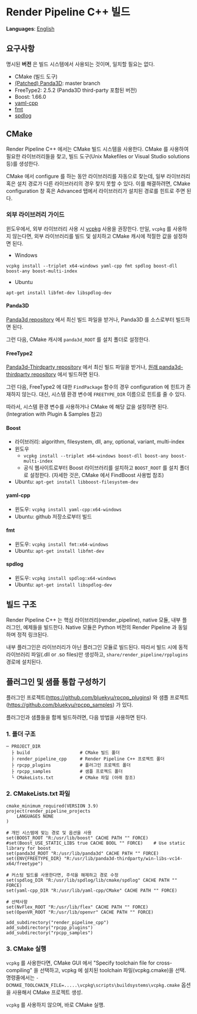 # Render Pipeline C++ 빌드
**Languages**: [English](../build_rpcpp.md)

## 요구사항
명시된 **버전** 은 빌드 시스템에서 사용되는 것이며, 일치할 필요는 없다.

- CMake (빌드 도구)
- [(Patched) Panda3D](https://github.com/bluekyu/panda3d): master branch
- FreeType2: 2.5.2 (Panda3D third-party 포함된 버전)
- Boost: 1.66.0
- [yaml-cpp](https://github.com/jbeder/yaml-cpp)
- [fmt](https://github.com/fmtlib/fmt)
- [spdlog](https://github.com/gabime/spdlog)



## CMake
Render Pipeline C++ 에서는 CMake 빌드 시스템을 사용한다.
CMake 를 사용하여 필요한 라이브러리들을 찾고, 빌드 도구(Unix Makefiles or Visual Studio solutions 등)를 생성한다.

CMake 에서 configure 를 하는 동안 라이브러리를 자동으로 찾는데, 일부 라이브러리 혹은 설치 경로가 다른 라이브러리의 경우
찾지 못할 수 있다. 이를 해결하려면, CMake configuration 창 혹은 Advanced 탭에서 라이브러리가 설치된 경로를 힌트로 주면 된다.

### 외부 라이브러리 가이드
윈도우에서, 외부 라이브러리 사용 시 [vcpkg](https://github.com/Microsoft/vcpkg) 사용을 권장한다.
만일, `vcpkg` 를 사용하지 않는다면, 외부 라이브러리를 빌드 및 설치하고 CMake 캐시에 적절한 값을 설정하면 된다.

- Windows
```
vcpkg install --triplet x64-windows yaml-cpp fmt spdlog boost-dll boost-any boost-multi-index
```

- Ubuntu
```
apt-get install libfmt-dev libspdlog-dev
```


#### Panda3D
[Panda3d repository](https://github.com/bluekyu/panda3d) 에서 최신 빌드 파일을 받거나,
Panda3D 를 소스로부터 빌드하면 된다.

그런 다음, CMake 캐시에 `panda3d_ROOT` 를 설치 폴더로 설정한다.

#### FreeType2
[Panda3d-Thirdparty repository](https://github.com/bluekyu/panda3d-thirdparty) 에서
최신 빌드 파일을 받거나,
[원래 panda3d-thirdparty repository](https://github.com/rdb/panda3d-thirdparty) 에서 빌드하면 된다.

그런 다음, FreeType2 에 대한 `FindPackage` 함수의 경우 configuration 에 힌트가 존재하지 않는다.
대신, 시스템 환경 변수에 `FREETYPE_DIR` 이름으로 힌트를 줄 수 있다.

따라서, 시스템 환경 변수를 사용하거나 CMake 에 해당 값을 설정하면 된다. (Integration with Plugin & Samples 참고)

#### Boost
- 라이브러리: algorithm, filesystem, dll, any, optional, variant, multi-index
- 윈도우
  - `vcpkg install --triplet x64-windows boost-dll boost-any boost-multi-index`
  - 공식 웹사이트로부터 Boost 라이브러리를 설치하고 `BOOST_ROOT` 를 설치 폴더로 설정한다.
    (자세한 것은, CMake 에서 FindBoost 사용법 참조)
- Ubuntu: `apt-get install libboost-filesystem-dev`

#### yaml-cpp
- 윈도우: `vcpkg install yaml-cpp:x64-windows`
- Ubuntu: github 저장소로부터 빌드

#### fmt
- 윈도우: `vcpkg install fmt:x64-windows`
- Ubuntu: `apt-get install libfmt-dev`

#### spdlog
- 윈도우: `vcpkg install spdlog:x64-windows`
- Ubuntu: `apt-get install libspdlog-dev`



## 빌드 구조
Render Pipeline C++ 는 핵심 라이브러리(render_pipeline), native 모듈, 내부 플러그인, 예제들을 빌드한다.
Native 모듈은 Python 버전의 Render Pipeline 과 동일하며 정적 링크된다.

내부 플러그인은 라이브러리가 아닌 플러그인 모듈로 빌드된다. 따라서 빌드 시에 동적 라이브러리 파일(.dll or .so files)만 생성하고,
`share/render_pipeline/rpplugins` 경로에 설치된다.



## 플러그인 및 샘플 통합 구성하기
플러그인 프로젝트(https://github.com/bluekyu/rpcpp_plugins) 와
샘플 프로젝트(https://github.com/bluekyu/rpcpp_samples) 가 있다.

플러그인과 샘플들을 함께 빌드하려면, 다음 방법을 사용하면 된다.

### 1. 폴더 구조
```
─ PROJECT_DIR
  ├ build                   # CMake 빌드 폴더
  ├ render_pipeline_cpp     # Render Pipeline C++ 프로젝트 폴더
  ├ rpcpp_plugins           # 플러그인 프로젝트 폴더
  ├ rpcpp_samples           # 샘플 프로젝드 폴더
  └ CMakeLists.txt          # CMake 파일 (아래 참조)
```

### 2. CMakeLists.txt 파일
```
cmake_minimum_required(VERSION 3.9)
project(render_pipeline_projects
    LANGUAGES NONE
)

# 개인 시스템에 맞는 경로 및 옵션을 사용
set(BOOST_ROOT "R:/usr/lib/boost" CACHE PATH "" FORCE)
#set(Boost_USE_STATIC_LIBS true CACHE BOOL "" FORCE)    # Use static library for boost
set(panda3d_ROOT "R:/usr/lib/panda3d" CACHE PATH "" FORCE)
set(ENV{FREETYPE_DIR} "R:/usr/lib/panda3d-thirdparty/win-libs-vc14-x64/freetype")

# 커스텀 빌드를 사용한다면, 주석을 해제하고 경로 수정
set(spdlog_DIR "R:/usr/lib/spdlog/lib/cmake/spdlog" CACHE PATH "" FORCE)
set(yaml-cpp_DIR "R:/usr/lib/yaml-cpp/CMake" CACHE PATH "" FORCE)

# 선택사항
set(NvFlex_ROOT "R:/usr/lib/flex" CACHE PATH "" FORCE)
set(OpenVR_ROOT "R:/usr/lib/openvr" CACHE PATH "" FORCE)

add_subdirectory("render_pipeline_cpp")
add_subdirectory("rpcpp_plugins")
add_subdirectory("rpcpp_samples")
```

### 3. CMake 실행
`vcpkg` 를 사용한다면, CMake GUI 에서 "Specify toolchain file for cross-compiling" 을 선택하고,
vcpkg 에 설치된 toolchain 파일(vcpkg.cmake)을 선택.
명령줄에서는 `-DCMAKE_TOOLCHAIN_FILE=.....\vcpkg\scripts\buildsystems\vcpkg.cmake` 옵션을
사용해서 CMake 프로젝트 생성.

`vcpkg` 를 사용하지 않으며, 바로 CMake 실행.
